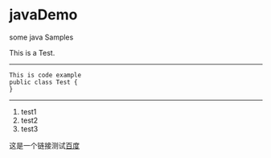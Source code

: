 # javaDemo
some java Samples

This is a Test.

--------------

    This is code example
    public class Test {
    }

--------------
1. test1
2. test2
3. test3

这是一个链接测试[百度](https://baidu.com "baidu")

